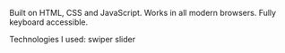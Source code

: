 Built on HTML, CSS and JavaScript.
Works in all modern browsers.
Fully keyboard accessible.

Technologies I used:
swiper slider
